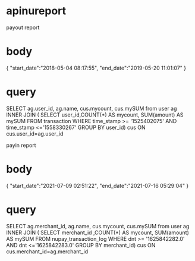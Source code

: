 # apinureport
payout report 
# body
{
  "start_date":"2018-05-04 08:17:55",
"end_date":"2019-05-20 11:01:07"
}
# query
SELECT ag.user_id, ag.name, cus.mycount, cus.mySUM
from user ag
INNER JOIN (
SELECT user_id,COUNT(*) AS mycount,
SUM(amount) AS mySUM
FROM transaction 
WHERE time_stamp >= '1525402075' AND time_stamp <='1558330267'
GROUP BY user_id) cus
ON cus.user_id=ag.user_id

payin report 
# body
{
  "start_date":"2021-07-09 02:51:22",
"end_date":"2021-07-16 05:29:04"
}
# query
SELECT ag.merchant_id, ag.name, cus.mycount, cus.mySUM
from user ag
INNER JOIN (
SELECT merchant_id ,COUNT(*) AS mycount,
SUM(amount) AS mySUM
FROM nupay_transaction_log 
WHERE dnt >= '1625842282.0' AND dnt <='1625842283.0'
GROUP BY merchant_id) cus
ON cus.merchant_id=ag.merchant_id
